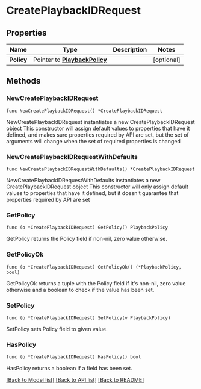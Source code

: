 # CreatePlaybackIDRequest

## Properties

Name | Type | Description | Notes
------------ | ------------- | ------------- | -------------
**Policy** | Pointer to [**PlaybackPolicy**](PlaybackPolicy.md) |  | [optional] 

## Methods

### NewCreatePlaybackIDRequest

`func NewCreatePlaybackIDRequest() *CreatePlaybackIDRequest`

NewCreatePlaybackIDRequest instantiates a new CreatePlaybackIDRequest object
This constructor will assign default values to properties that have it defined,
and makes sure properties required by API are set, but the set of arguments
will change when the set of required properties is changed

### NewCreatePlaybackIDRequestWithDefaults

`func NewCreatePlaybackIDRequestWithDefaults() *CreatePlaybackIDRequest`

NewCreatePlaybackIDRequestWithDefaults instantiates a new CreatePlaybackIDRequest object
This constructor will only assign default values to properties that have it defined,
but it doesn't guarantee that properties required by API are set

### GetPolicy

`func (o *CreatePlaybackIDRequest) GetPolicy() PlaybackPolicy`

GetPolicy returns the Policy field if non-nil, zero value otherwise.

### GetPolicyOk

`func (o *CreatePlaybackIDRequest) GetPolicyOk() (*PlaybackPolicy, bool)`

GetPolicyOk returns a tuple with the Policy field if it's non-nil, zero value otherwise
and a boolean to check if the value has been set.

### SetPolicy

`func (o *CreatePlaybackIDRequest) SetPolicy(v PlaybackPolicy)`

SetPolicy sets Policy field to given value.

### HasPolicy

`func (o *CreatePlaybackIDRequest) HasPolicy() bool`

HasPolicy returns a boolean if a field has been set.


[[Back to Model list]](../README.md#documentation-for-models) [[Back to API list]](../README.md#documentation-for-api-endpoints) [[Back to README]](../README.md)


